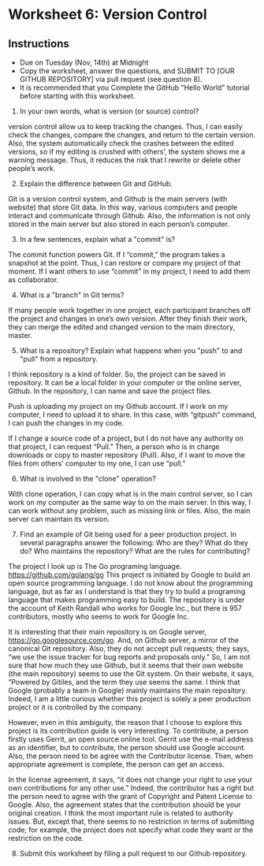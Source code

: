 # Worksheet 6: Version Control

## Instructions

- Due on Tuesday (Nov, 14th) at Midnight
- Copy the worksheet, answer the questions, and SUBMIT TO [OUR GITHUB
  REPOSITORY] via pull request (see question 8).
- It is recommended that you Complete the GitHub "Hello World" tutorial before
  starting with this worksheet.

1. In your own words, what is version (or source) control?

version control allow us to keep tracking the changes. Thus, I can easily check the changes, compare the changes, and return to the certain version. 
Also, the system automatically check the crashes between the edited versions, so if my editing is crushed with others’, the system shows me a warning message. Thus, it reduces the risk that I rewrite or delete other people’s work. 


2. Explain the difference between Git and GitHub.

Git is a version control system, and Github is the main servers (with website) that store Git data. In this way, various computers and people interact and communicate through Github. Also, the information is not only stored in the main server but also stored in each person’s computer. 


3. In a few sentences, explain what a "commit" is?

The commit function powers Git. If I “commit,” the program takes a snapshot at the point. Thus, I can restore or compare my project of that moment. 
If I want others to use “commit” in my project, I need to add them as collaborator.  


4. What is a "branch" in Git terms?

If many people work together in one project, each participant branches off the project and changes in one’s own version. After they finish their work, they can merge the edited and changed version to the main directory, master. 


5. What is a repository? Explain what happens when you "push" to and "pull"
   from a repository.

I think repository is a kind of folder. So, the project can be saved in repository. It can be a local folder in your computer or the online server, Github. In the repository, I can name and save the project files. 

Push is uploading my project on my Github account. If I work on my computer, I need to upload it to share. In this case, with “gitpush” command, I can push the changes in my code. 
 
If I change a source code of a project, but I do not have any authority on that project, I can request “Pull.” Then, a person who is in charge downloads or copy to master repository (Pull). Also, if I want to move the files from others’ computer to my one, I can use “pull.”


6. What is involved in the "clone" operation?

With clone operation, I can copy what is in the main control server, so I can work on my computer as the same way to on the main server. In this way, I can work without any problem, such as missing link or files.  Also, the main server can maintain its version. 


7. Find an example of Git being used for a peer production project. In several paragraphs answer the following: Who are they? What do they do? Who maintains the repository? What are the rules for contributing?

The project I look up is The Go programing language. https://github.com/golang/go  This project is initiated by Google to build an open source programming language. I do not know about the programming language, but as far as I understand is that they try to build a programing language that makes programming easy to build. The repository is under the account of Keith Randall who works for Google Inc., but there is 957 contributors, mostly who seems to work for Google Inc. 

It is interesting that their main repository is on Google server, https://go.googlesource.com/go. And, on Github server, a mirror of the canonical Git repository. Also, they do not accept pull requests; they says, “we use the issue tracker for bug reports and proposals only.” So, I am not sure that how much they use Github, but it seems that their own website (the main repository) seems to use the Git system. On their website, it says, “Powered by Gitiles, and the term they use seems the same. I think that Google (probably a team in Google) mainly maintains the main repository. Indeed, I am a little curious whether this project is solely a peer production project or it is controlled by the company. 

However, even in this ambiguity, the reason that I choose to explore this project is its contribution guide is very interesting. To contribute, a person firstly uses Gerrit, an open source online tool. Gerrit use the e-mail address as an identifier, but to contribute, the person should use Google account. Also, the person need to be agree with the Contributor license. Then, when appropriate agreement is complete, the person can get an access. 

In the license agreement, it says, “it does not change your right to use your own contributions for any other use.” Indeed, the contributor has a right but the person need to agree with the grant of Copyright and Patent License to Google. Also, the agreement states that the contribution should be your original creation. I think the most important rule is related to authority issues. But, except that, there seems to no restriction in terms of submitting code; for example, the project does not specify what code they want or the restriction on the code. 


8. Submit this worksheet by filing a pull request to our Github repository.

